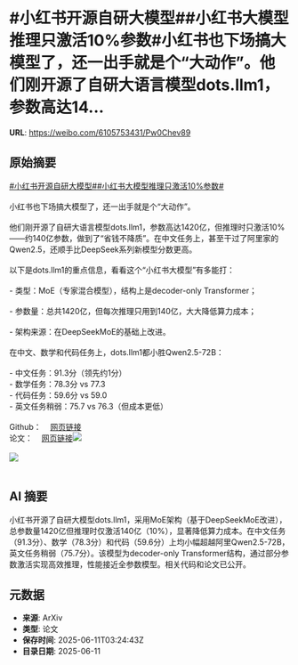 # #小红书开源自研大模型##小红书大模型推理只激活10%参数#小红书也下场搞大模型了，还一出手就是个“大动作”。他们刚开源了自研大语言模型dots.llm1，参数高达14...

**URL**: https://weibo.com/6105753431/Pw0Chev89

## 原始摘要

<a href="https://m.weibo.cn/search?containerid=231522type%3D1%26t%3D10%26q%3D%23%E5%B0%8F%E7%BA%A2%E4%B9%A6%E5%BC%80%E6%BA%90%E8%87%AA%E7%A0%94%E5%A4%A7%E6%A8%A1%E5%9E%8B%23&amp;extparam=%23%E5%B0%8F%E7%BA%A2%E4%B9%A6%E5%BC%80%E6%BA%90%E8%87%AA%E7%A0%94%E5%A4%A7%E6%A8%A1%E5%9E%8B%23" data-hide=""><span class="surl-text">#小红书开源自研大模型#</span></a><a href="https://m.weibo.cn/search?containerid=231522type%3D1%26t%3D10%26q%3D%23%E5%B0%8F%E7%BA%A2%E4%B9%A6%E5%A4%A7%E6%A8%A1%E5%9E%8B%E6%8E%A8%E7%90%86%E5%8F%AA%E6%BF%80%E6%B4%BB10%25%E5%8F%82%E6%95%B0%23&amp;extparam=%23%E5%B0%8F%E7%BA%A2%E4%B9%A6%E5%A4%A7%E6%A8%A1%E5%9E%8B%E6%8E%A8%E7%90%86%E5%8F%AA%E6%BF%80%E6%B4%BB10%25%E5%8F%82%E6%95%B0%23" data-hide=""><span class="surl-text">#小红书大模型推理只激活10%参数#</span></a><br><br>小红书也下场搞大模型了，还一出手就是个“大动作”。<br><br>他们刚开源了自研大语言模型dots.llm1，参数高达1420亿，但推理时只激活10%——约140亿参数，做到了“省钱不降质”。在中文任务上，甚至干过了阿里家的Qwen2.5，还顺手比DeepSeek系列新模型分数更高。<br><br>以下是dots.llm1的重点信息，看看这个“小红书大模型”有多能打：<br><br>- 类型：MoE（专家混合模型），结构上是decoder-only Transformer；<br>    <br>- 参数量：总共1420亿，但每次推理只用到140亿，大大降低算力成本；<br>    <br>- 架构来源：在DeepSeekMoE的基础上改进。<br>    <br>在中文、数学和代码任务上，dots.llm1都小胜Qwen2.5-72B：<br><br>- 中文任务：91.3分（领先约1分）<br>- 数学任务：78.3分 vs 77.3<br>- 代码任务：59.6分 vs 59.0<br>- 英文任务稍弱：75.7 vs 76.3（但成本更低）<br>  <br>Github：<a href="https://weibo.cn/sinaurl?u=https%3A%2F%2Fgithub.com%2Frednote-hilab%2Fdots.llm1" data-hide=""><span class="url-icon"><img style="width: 1rem;height: 1rem" src="https://h5.sinaimg.cn/upload/2015/09/25/3/timeline_card_small_web_default.png" referrerpolicy="no-referrer"></span><span class="surl-text">网页链接</span></a><br>论文：<a href="https://weibo.cn/sinaurl?u=https%3A%2F%2Fwww.arxiv.org%2Fabs%2F2506.05767" data-hide=""><span class="url-icon"><img style="width: 1rem;height: 1rem" src="https://h5.sinaimg.cn/upload/2015/09/25/3/timeline_card_small_web_default.png" referrerpolicy="no-referrer"></span><span class="surl-text">网页链接</span></a><img style="" src="https://tvax1.sinaimg.cn/large/006Fd7o3gy1i2b5nn3mjij313c0swn8l.jpg" referrerpolicy="no-referrer"><br><br><img style="" src="https://tvax4.sinaimg.cn/large/006Fd7o3gy1i2b5nnxv8oj30x60j2wi8.jpg" referrerpolicy="no-referrer"><br><br>

## AI 摘要

小红书开源了自研大模型dots.llm1，采用MoE架构（基于DeepSeekMoE改进），总参数量1420亿但推理时仅激活140亿（10%），显著降低算力成本。在中文任务（91.3分）、数学（78.3分）和代码（59.6分）上均小幅超越阿里Qwen2.5-72B，英文任务稍弱（75.7分）。该模型为decoder-only Transformer结构，通过部分参数激活实现高效推理，性能接近全参数模型。相关代码和论文已公开。

## 元数据

- **来源**: ArXiv
- **类型**: 论文
- **保存时间**: 2025-06-11T03:24:43Z
- **目录日期**: 2025-06-11
